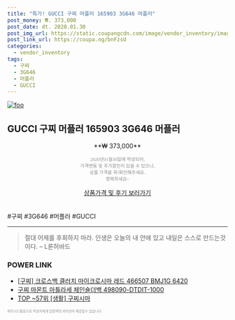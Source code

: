 ```yaml
--- 
title: "특가! GUCCI 구찌 머플러 165903 3G646 머플러" 
post_money: ₩. 373,000 
post_date: dt. 2020.01.30 
post_img_url: https://static.coupangcdn.com/image/vendor_inventory/images/2018/10/18/11/6/30e7acec-f747-4512-a665-422d79dc51fb.jpg 
post_link_url: https://coupa.ng/bnFzsU 
categories: 
  - vendor_inventory 
tags: 
  - 구찌 
  - 3G646 
  - 머플러 
  - GUCCI 
--- 
```

[![foo](https://static.coupangcdn.com/image/vendor_inventory/images/2018/10/18/11/6/30e7acec-f747-4512-a665-422d79dc51fb.jpg)](https://coupa.ng/bnFzsU) 

## GUCCI 구찌 머플러 165903 3G646 머플러 
<p style="text-align: center;">**₩ 373,000**</p> 
<p style="text-align: center;"><span style="color: #898c8f; font-family: Georgia,Times,serif; font-size: 0.75em;">2020년01월30일에 작성되어, <br>가격변동 및 추가할인이 있을 수 있으니,<br> 상품 가격을 꼭!확인해주세요.<br>행복하세요~</span> 
</p>	 
<div markdown="0" style="text-align: center;"><a href="https://coupa.ng/bnFzsU" class="btn btn--success">상품가격 및 후기 보러가기</a></div> 
<br><br> 
  #구찌 #3G646 #머플러 #GUCCI 
<hr> 

> 절대 어제를 후회하지 마라. 인생은 오늘의  내 안에 있고 내일은 스스로 만드는것이다. – L론허바드 


### POWER LINK

* <a href="https://blog.naver.com/sakai111/221784681870" target="_blank">[구찌] 크로스백 클러치 마이크로시마 레드 466507 BMJ1G 6420</a>
* <a href="https://blog.naver.com/santokki14/221780560473" target="_blank">구찌 마몬트 마틀라세 체인숄더백 498090-DTDIT-1000</a>
* <a href="https://blog.naver.com/an0733/221784576567" target="_blank"> TOP ~57위 [생활] 구찌시마</a>

<span style="color: #898c8f; font-family: Georgia,Times,serif; font-size: 0.55em;">파트너스활동으로 작성자에게 일정액의 커미션이 제공될수 있습니다.</span> 
